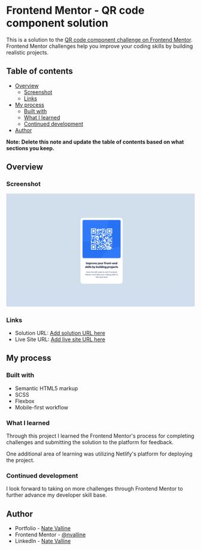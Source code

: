 # Frontend Mentor - QR code component solution

This is a solution to the [QR code component challenge on Frontend Mentor](https://www.frontendmentor.io/challenges/qr-code-component-iux_sIO_H). Frontend Mentor challenges help you improve your coding skills by building realistic projects.

## Table of contents

- [Overview](#overview)
  - [Screenshot](#screenshot)
  - [Links](#links)
- [My process](#my-process)
  - [Built with](#built-with)
  - [What I learned](#what-i-learned)
  - [Continued development](#continued-development)
- [Author](#author)

**Note: Delete this note and update the table of contents based on what sections you keep.**

## Overview

### Screenshot

![Finished QR Card Component Screenshot](./design/screenshot.png)

### Links

- Solution URL: [Add solution URL here](https://your-solution-url.com)
- Live Site URL: [Add live site URL here](https://silly-bombolone-6fdecf.netlify.app)

## My process

### Built with

- Semantic HTML5 markup
- SCSS
- Flexbox
- Mobile-first workflow

### What I learned

Through this project I learned the Frontend Mentor's process for completing challenges and submitting the solution to the platform for feedback.

One additional area of learning was utilizing Netlify's platform for deploying the project.

### Continued development

I look forward to taking on more challenges through Frontend Mentor to further advance my developer skill base.

## Author

- Portfolio - [Nate Valline](https://natevalline.dev)
- Frontend Mentor - [@nvalline](https://www.frontendmentor.io/profile/nvalline)
- LinkedIn - [Nate Valline](https://www.linkedin.com/in/nvalline)
